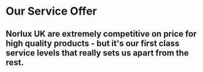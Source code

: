 # Our Service Offer

## Norlux UK are extremely competitive on price for high quality products - but it's our first class service levels that really sets us apart from the rest.
